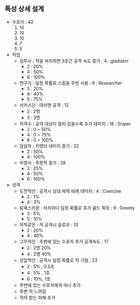 ## 특성 상세 설계

- 수호자 : 42
  1. 10
  2. 10
  3. 10
  4. 7
  5. 5
- 직업
  - 검투사 : 적을 처치하면 3초간 공격 속도 증가 : 4 : gladiator
    - 2 : 20%
    - 4 : 50%
    - 6 : 100%
  - 연구가 : 일정 확률로 스킬을 두번 사용 : 9 : Researcher
    - 3 : 20%
    - 4 : 40%
    - 5 : 75%
  - 서커스단 : 여러명 공격 : 12
    - 2 : 2명
    - 3 : 3명
  - 저격수  : 공격 대상이 멀리 있을수록 추가 데미지  : 18 : Sniper
    - 2 : 0 ~ 50%
    - 4 : 0 ~ 75%
    - 6 : 0 ~ 100%
  - 암살자 : 치명타 데미지 증가 : 22
    - 2 : 50%
    - 4 : 100%
  - 마법사  : 주문력 증가 : 28
    - 2 : 25%
    - 4 : 50%
    - 6 : 100%
- 성격
  - 도전적인 : 공격시 상대 체력 비례 데미지 : 4  : Coercive
    - 2 : 1%
    - 4 : 3%
  - 탐욕스러운 : 처치마다 일정 확률로 추가 골드 획득 : 9 : Greedy
    - 3 : 5%
    - 5 : 10%
  - 악착같은 : 적 공격시 슬로우 : 13
    - 2 : 20%
    - 4 : 40%
  - 고무적인 : 주변에 있는 수호자 추가 공격속도 : 17
    - 2 : 2명 20%
    - 4 : 2명 40%
  - 강압적인 : 공격시 일정 확률로 적 기절 : 23
    - 2 : 5% , 0.5초
    - 4 : 5% , 1초
    - 6 : 10%, 1초 
  - 주변에 있는 수호자에게 마나 추가
  - 주변 적 느려짐
  - 적의 받는 피해 추가